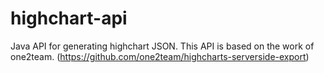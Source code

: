 highchart-api
=============

Java API for generating highchart JSON. This API is based on the work of one2team. (https://github.com/one2team/highcharts-serverside-export)
